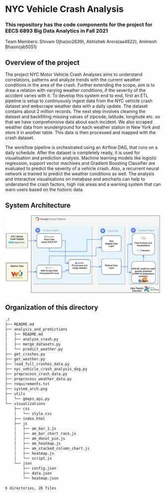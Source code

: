 # NYC Vehicle Crash Analysis

### This repository has the code components for the project for EECS 6893 Big Data Analytics in Fall 2021

Team Members: Shivam Ojha(so2639), Abhishek Arora(aa4822), Animesh Bhasin(ab5051)

## Overview of the project
The project NYC Motor Vehicle Crash Analyses aims to understand correlations, patterns and analyze trends with the current weather conditions in the area of the crash. Further extending the scope, aim is to draw a relation with varying weather conditions, if the severity of the accident varies with it.
To develop this system end to end, first an ETL pipeline is setup to continuously ingest data from the NYC vehicle crash dataset and webscrape weather data with a daily update. The dataset contains about 2 million records. The next step involves cleaning the dataset and  backfilling missing values of zipcode, latitude, longitude etc. so that we have comprehensive data about each incident. We also scraped weather data from wunderground for each weather station in New York and store it in another table. This data is then processed and mapped with the crash dataset.

The workflow pipeline is orchestrated using an Airflow DAG, that runs on a daily schedule. After the dataset is completely ready, it is used for visualisation and prediction analysis. Machine learning models like logistic regression, support vector machines and Gradient Boosting Classifier are evaluated to predict the severity of a vehicle crash. Also, a recurrent neural network is trained to predict the weather conditions as well. The analysis and interactive visualisations on metabase and amcharts can help to understand the crash factors, high risk areas and a warning system that can warn users based on the historic data.


## System Architecture

![Alt text](system_arch.png "System architecture")

## Organization of this directory

```
./
├── README.md
├── analysis_and_predictions
│   ├── README.md
│   ├── analyze_crash.py
│   ├── merge_datasets.py
│   └── predict_weather.py
├── get_crashes.py
├── get_weather.py
├── load_full_crashes_data.py
├── nyc_vehicle_crash_analysis_dag.py
├── preprocess_crash_data.py
├── preprocess_weather_data.py
├── requirements.txt
├── system_arch.png
├── utils
│   └── gmaps_api.py
└── visualizations
    ├── css
    │   └── style.css
    ├── index.html
    ├── js
    │   ├── am_bar_1.js
    │   ├── am_bar_chart_race.js
    │   ├── am_donut_pie.js
    │   ├── am_heatmap.js
    │   ├── am_stacked_column_chart.js
    │   ├── heatmap.js
    │   └── script.js
    └── json
        ├── config.json
        ├── data.json
        └── heatmap.json

6 directories, 26 files
